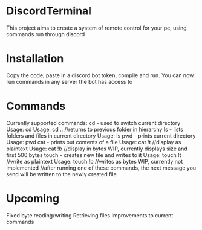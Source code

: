 # DiscordTerminal

This project aims to create a system of remote control for your pc, using commands run through discord

# Installation

Copy the code, paste in a discord bot token, compile and run.
You can now run commands in any server the bot has access to

# Commands
Currently supported commands:
  cd - used to switch current directory
    Usage: cd <folder in current directory>
    Usage: cd ..      //returns to previous folder in hierarchy
  ls - lists folders and files in current directory
    Usage: ls
  pwd - prints current directory
    Usage: pwd
  cat - prints out contents of a file
    Usage: cat !t <name of file>  //display as plaintext
    Usage: cat !b <name of file>  //display in bytes WIP, currently displays size and first 500 bytes
  touch - creates new file and writes to it
    Usage: touch !t <name of new file> //write as plaintext
    Usage: touch !b <name of new file> //writes as bytes WIP, currently not implemented
    //after running one of these commands, the next message you send will be written to the newly created file
   
# Upcoming
  Fixed byte reading/writing
  Retrieving files
  Improvements to current commands
